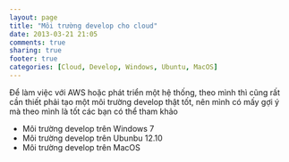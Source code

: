 ```yaml
---
layout: page
title: "Môi trường develop cho cloud"
date: 2013-03-21 21:05
comments: true
sharing: true
footer: true
categories: [Cloud, Develop, Windows, Ubuntu, MacOS]
---
```


Để làm việc với AWS hoặc phát triển một hệ thống, theo mình thì cũng rất cần thiết phải tạo một môi trường develop thật tốt, nên mình có mấy gợi ý mà theo mình là tốt các bạn có thể tham khảo

- Môi trường develop trên Windows 7
- Môi trường develop trên Ubunbu 12.10
- Môi trường develop trên MacOS